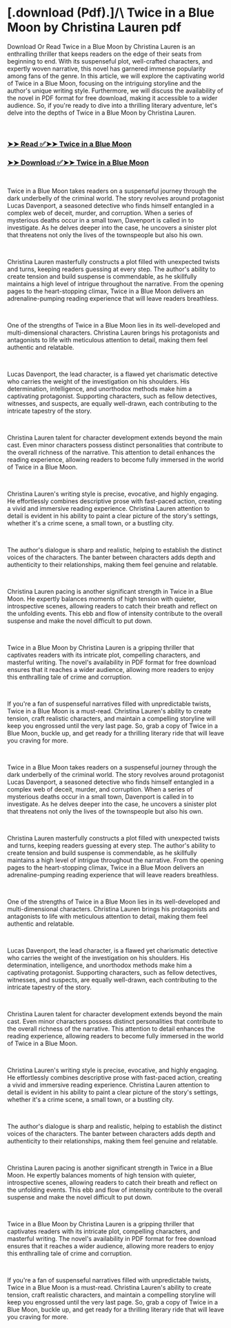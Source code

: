 # [.download (Pdf).]/\ Twice in a Blue Moon by Christina Lauren pdf

<p>Download Or Read Twice in a Blue Moon by Christina Lauren is an enthralling thriller that keeps readers on the edge of their seats from beginning to end. With its suspenseful plot, well-crafted characters, and expertly woven narrative, this novel has garnered immense popularity among fans of the genre. In this article, we will explore the captivating world of Twice in a Blue Moon, focusing on the intriguing storyline and the author's unique writing style. Furthermore, we will discuss the availability of the novel in PDF format for free download, making it accessible to a wider audience. So, if you're ready to dive into a thrilling literary adventure, let's delve into the depths of Twice in a Blue Moon by Christina Lauren.</p>
<p>&nbsp;</p>

### [➤➤ Read ✅➤➤ Twice in a Blue Moon](https://thehelpfulbooks.blogspot.com/id/45186670)

### [➤➤ Download ✅➤➤ Twice in a Blue Moon](https://thehelpfulbooks.blogspot.com/id/45186670)

<p>&nbsp;</p>
<p>Twice in a Blue Moon takes readers on a suspenseful journey through the dark underbelly of the criminal world. The story revolves around protagonist Lucas Davenport, a seasoned detective who finds himself entangled in a complex web of deceit, murder, and corruption. When a series of mysterious deaths occur in a small town, Davenport is called in to investigate. As he delves deeper into the case, he uncovers a sinister plot that threatens not only the lives of the townspeople but also his own.</p>
<p>&nbsp;</p>
<p>Christina Lauren masterfully constructs a plot filled with unexpected twists and turns, keeping readers guessing at every step. The author's ability to create tension and build suspense is commendable, as he skillfully maintains a high level of intrigue throughout the narrative. From the opening pages to the heart-stopping climax, Twice in a Blue Moon delivers an adrenaline-pumping reading experience that will leave readers breathless.</p>
<p>&nbsp;</p>
<p>One of the strengths of Twice in a Blue Moon lies in its well-developed and multi-dimensional characters. Christina Lauren brings his protagonists and antagonists to life with meticulous attention to detail, making them feel authentic and relatable.</p>
<p>&nbsp;</p>
<p>Lucas Davenport, the lead character, is a flawed yet charismatic detective who carries the weight of the investigation on his shoulders. His determination, intelligence, and unorthodox methods make him a captivating protagonist. Supporting characters, such as fellow detectives, witnesses, and suspects, are equally well-drawn, each contributing to the intricate tapestry of the story.</p>
<p>&nbsp;</p>
<p>Christina Lauren talent for character development extends beyond the main cast. Even minor characters possess distinct personalities that contribute to the overall richness of the narrative. This attention to detail enhances the reading experience, allowing readers to become fully immersed in the world of Twice in a Blue Moon.</p>
<p>&nbsp;</p>
<p>Christina Lauren's writing style is precise, evocative, and highly engaging. He effortlessly combines descriptive prose with fast-paced action, creating a vivid and immersive reading experience. Christina Lauren attention to detail is evident in his ability to paint a clear picture of the story's settings, whether it's a crime scene, a small town, or a bustling city.</p>
<p>&nbsp;</p>
<p>The author's dialogue is sharp and realistic, helping to establish the distinct voices of the characters. The banter between characters adds depth and authenticity to their relationships, making them feel genuine and relatable.</p>
<p>&nbsp;</p>
<p>Christina Lauren pacing is another significant strength in Twice in a Blue Moon. He expertly balances moments of high tension with quieter, introspective scenes, allowing readers to catch their breath and reflect on the unfolding events. This ebb and flow of intensity contribute to the overall suspense and make the novel difficult to put down.</p>
<p>&nbsp;</p>
<p>Twice in a Blue Moon by Christina Lauren is a gripping thriller that captivates readers with its intricate plot, compelling characters, and masterful writing. The novel's availability in PDF format for free download ensures that it reaches a wider audience, allowing more readers to enjoy this enthralling tale of crime and corruption.</p>
<p>&nbsp;</p>
<p>If you're a fan of suspenseful narratives filled with unpredictable twists, Twice in a Blue Moon is a must-read. Christina Lauren's ability to create tension, craft realistic characters, and maintain a compelling storyline will keep you engrossed until the very last page. So, grab a copy of Twice in a Blue Moon, buckle up, and get ready for a thrilling literary ride that will leave you craving for more.</p>
<p>&nbsp;</p>
<p>Twice in a Blue Moon takes readers on a suspenseful journey through the dark underbelly of the criminal world. The story revolves around protagonist Lucas Davenport, a seasoned detective who finds himself entangled in a complex web of deceit, murder, and corruption. When a series of mysterious deaths occur in a small town, Davenport is called in to investigate. As he delves deeper into the case, he uncovers a sinister plot that threatens not only the lives of the townspeople but also his own.</p>
<p>&nbsp;</p>
<p>Christina Lauren masterfully constructs a plot filled with unexpected twists and turns, keeping readers guessing at every step. The author's ability to create tension and build suspense is commendable, as he skillfully maintains a high level of intrigue throughout the narrative. From the opening pages to the heart-stopping climax, Twice in a Blue Moon delivers an adrenaline-pumping reading experience that will leave readers breathless.</p>
<p>&nbsp;</p>
<p>One of the strengths of Twice in a Blue Moon lies in its well-developed and multi-dimensional characters. Christina Lauren brings his protagonists and antagonists to life with meticulous attention to detail, making them feel authentic and relatable.</p>
<p>&nbsp;</p>
<p>Lucas Davenport, the lead character, is a flawed yet charismatic detective who carries the weight of the investigation on his shoulders. His determination, intelligence, and unorthodox methods make him a captivating protagonist. Supporting characters, such as fellow detectives, witnesses, and suspects, are equally well-drawn, each contributing to the intricate tapestry of the story.</p>
<p>&nbsp;</p>
<p>Christina Lauren talent for character development extends beyond the main cast. Even minor characters possess distinct personalities that contribute to the overall richness of the narrative. This attention to detail enhances the reading experience, allowing readers to become fully immersed in the world of Twice in a Blue Moon.</p>
<p>&nbsp;</p>
<p>Christina Lauren's writing style is precise, evocative, and highly engaging. He effortlessly combines descriptive prose with fast-paced action, creating a vivid and immersive reading experience. Christina Lauren attention to detail is evident in his ability to paint a clear picture of the story's settings, whether it's a crime scene, a small town, or a bustling city.</p>
<p>&nbsp;</p>
<p>The author's dialogue is sharp and realistic, helping to establish the distinct voices of the characters. The banter between characters adds depth and authenticity to their relationships, making them feel genuine and relatable.</p>
<p>&nbsp;</p>
<p>Christina Lauren pacing is another significant strength in Twice in a Blue Moon. He expertly balances moments of high tension with quieter, introspective scenes, allowing readers to catch their breath and reflect on the unfolding events. This ebb and flow of intensity contribute to the overall suspense and make the novel difficult to put down.</p>
<p>&nbsp;</p>
<p>Twice in a Blue Moon by Christina Lauren is a gripping thriller that captivates readers with its intricate plot, compelling characters, and masterful writing. The novel's availability in PDF format for free download ensures that it reaches a wider audience, allowing more readers to enjoy this enthralling tale of crime and corruption.</p>
<p>&nbsp;</p>
<p>If you're a fan of suspenseful narratives filled with unpredictable twists, Twice in a Blue Moon is a must-read. Christina Lauren's ability to create tension, craft realistic characters, and maintain a compelling storyline will keep you engrossed until the very last page. So, grab a copy of Twice in a Blue Moon, buckle up, and get ready for a thrilling literary ride that will leave you craving for more.</p>
<p>&nbsp;</p>
